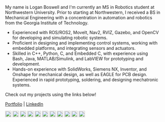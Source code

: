 My name is Logan Boswell and I'm currently an MS in Robotics student at Northwestern University. Prior to starting at Northwestern, I received a BS in Mechanical Engineering with a concentration in automation and robotics from the Georgia Institute of Technology.

- Experienced with ROS/ROS2, MoveIt, Nav2, RVIZ, Gazebo, and OpenCV for developing and simulating robotic systems.  
- Proficient in designing and implementing control systems, working with embedded platforms, and integrating sensors and actuators.  
- Skilled in C++, Python, C, and Embedded C, with experience using Bash, Java, MATLAB/Simulink, and LabVIEW for prototyping and development.
- Hands-on experience with SolidWorks, Siemens NX, Inventor, and Onshape for mechanical design, as well as EAGLE for PCB design. Experienced in rapid prototyping, soldering, and designing mechatronic systems.  

Check out my projects using the links below!

[Portfolio](https://lbos7.github.io) | [LinkedIn](https://www.linkedin.com/in/lbos7/)

<img src="https://img.shields.io/badge/ROS-22314E?style=flat-square&logo=ROS&logoColor=white" height="20"/> <img src="https://img.shields.io/badge/C-00599C?style=flat-square&logo=C&logoColor=white" height="20"/> <img src="https://img.shields.io/badge/C++-00599C?style=flat-square&logo=C%2B%2B&logoColor=white" height="20"/> <img src="https://img.shields.io/badge/Python-3766AB?style=flat-square&logo=Python&logoColor=white" height="20"/> <img src="https://img.shields.io/badge/Java-007396?style=flat-square&logo=Java&logoColor=white" height="20"/> <img src="https://img.shields.io/badge/MATLAB-FF452F?style=flat-square&logo=Mathworks&logoColor=white" height="20"/> <img src="https://img.shields.io/badge/SolidWorks-FF3333?style=flat-square&logo=solidworks&logoColor=white" height="20"/> <img src="https://img.shields.io/badge/Autodesk_Inventor-FF6700?style=flat-square&logo=Autodesk&logoColor=white" height="20"/> <img src="https://img.shields.io/badge/Siemens_NX-00B050?style=flat-square&logo=Siemens&logoColor=white" height="20"/> <img src="https://img.shields.io/badge/Onshape-1E90FF?style=flat-square&logo=Onshape&logoColor=white" height="20"/> <img src="https://img.shields.io/badge/EAGLE-FF8800?style=flat-square&logo=Autodesk&logoColor=white" height="20"/>





<!--
<div style="display: flex; flex-wrap: wrap;">
    <img style="height: 170px; width: auto;" align="left" src="https://github-readme-stats.vercel.app/api/top-langs?username=Sharwin24&show_icons=true&locale=en&layout=compact" alt="Sharwin24" />
</div>
-->
